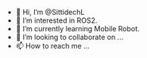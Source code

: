 - 👋 Hi, I’m @SittidechL
- 👀 I’m interested in ROS2.
- 🌱 I’m currently learning Mobile Robot.
- 💞️ I’m looking to collaborate on ...
- 📫 How to reach me ...

<!---
SittidechL/SittidechL is a ✨ special ✨ repository because its `README.md` (this file) appears on your GitHub profile.
You can click the Preview link to take a look at your changes.
--->
